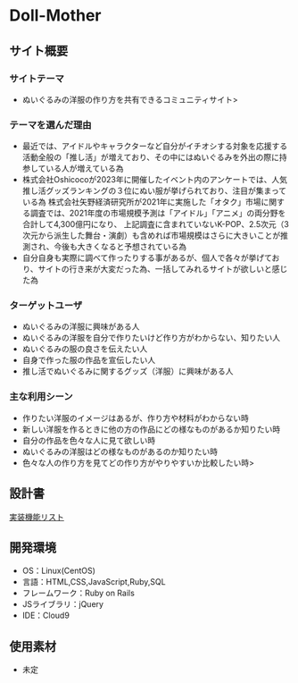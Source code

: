 
# Doll-Mother

## サイト概要
### サイトテーマ
- ぬいぐるみの洋服の作り方を共有できるコミュニティサイト>

### テーマを選んだ理由
- 最近では、アイドルやキャラクターなど自分がイチオシする対象を応援する活動全般の「推し活」が増えており、その中にはぬいぐるみを外出の際に持参している人が増えている為
- 株式会社Oshicocoが2023年に開催したイベント内のアンケートでは、人気推し活グッズランキングの３位にぬい服が挙げられており、注目が集まっている為
株式会社矢野経済研究所が2021年に実施した「オタク」市場に関する調査では、2021年度の市場規模予測は「アイドル」「アニメ」の両分野を合計して4,300億円になり、
 上記調査に含まれていないK-POP、2.5次元（3次元から派生した舞台・演劇）も含めれば市場規模はさらに大きいことが推測され、今後も大きくなると予想されている為
- 自分自身も実際に調べて作ったりする事があるが、個人で各々が挙げており、サイトの行き来が大変だった為、一括してみれるサイトが欲しいと感じた為

### ターゲットユーザ
- ぬいぐるみの洋服に興味がある人
- ぬいぐるみの洋服を自分で作りたいけど作り方がわからない、知りたい人
- ぬいぐるみの服の良さを伝えたい人
- 自身で作った服の作品を宣伝したい人
- 推し活でぬいぐるみに関するグッズ（洋服）に興味がある人

### 主な利用シーン
- 作りたい洋服のイメージはあるが、作り方や材料がわからない時
- 新しい洋服を作るときに他の方の作品にどの様なものがあるか知りたい時
- 自分の作品を色々な人に見て欲しい時
- ぬいぐるみの洋服はどの様なものがあるのか知りたい時
- 色々な人の作り方を見てどの作り方がやりやすいか比較したい時>

## 設計書

 [実装機能リスト](https://docs.google.com/spreadsheets/d/1GEw0jrcRqWSY9eZmwAGEBelFGRvYBqucBZ8aS_YXnNo/edit?usp=sharing)

## 開発環境
- OS：Linux(CentOS)
- 言語：HTML,CSS,JavaScript,Ruby,SQL
- フレームワーク：Ruby on Rails
- JSライブラリ：jQuery
- IDE：Cloud9

## 使用素材
- 未定


